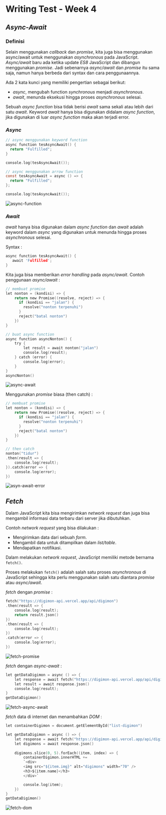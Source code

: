 # **Writing Test - Week 4**

## _Async-Await_

### Definisi

Selain menggunakan _callback_ dan _promise_, kita juga bisa menggunakan async/await untuk menggunakan _asynchronous_ pada JavaScript. _Async/await_ baru ada ketika update _ES8_ JavaScript dan dibangun menggunakan _promise_. Jadi sebenarnya _async/await_ dan _promise_ itu sama saja, namun hanya berbeda dari syntax dan cara penggunaannya.

Ada 2 kata kunci yang memiliki pengertian sebagai berikut:

- _async_, mengubah function _synchronous_ menjadi _asynchronous_.
- _await_, menunda eksekusi hingga proses _asynchronous_ selesai.

Sebuah _async function_ bisa tidak berisi _await_ sama sekali atau lebih dari satu _await_. Keyword _await_ hanya bisa digunakan didalam _async function_, jika digunakan di luar _async function_ maka akan terjadi error.

### _Async_

```h
// async menggunakan keyword function 
async function tesAsyncAwait() {
  return "Fulfilled";
}

console.log(tesAsyncAwait());
```

```h
// async menggunakan arrow function
const tesAsyncAwait = async () => {
  return "Fulfilled";
};

console.log(tesAsyncAwait());
```

![async-function](img/async-function.png)

### _Await_

_await_ hanya bisa digunakan dalam _async function_ dan _await_ adalah keyword dalam _async_ yang digunakan untuk menunda hingga proses _asynchronous_ selesai.

Syntax :

```h
async function tesAsyncAwait() {
   await 'Fulfilled';
}
```

Kita juga bisa memberikan _error handling_ pada _async/await_. Contoh penggunaan _async/await_ :

```h
// membuat promise
let nonton = (kondisi) => {
    return new Promise((resolve, reject) => {
      if (kondisi == "jalan") {
        resolve("nonton terpenuhi")
      }
      reject("batal nonton")
    })
}

// buat async function
async function asyncNonton() {
    try {
        let result = await nonton("jalan")    
        console.log(result);
    } catch (error) {
        console.log(error);
    }
}
asyncNonton()
```

![async-await](img/async-await.png)

Menggunakan _promise_ biasa (then catch) :

```h
// membuat promise
let nonton = (kondisi) => {
    return new Promise((resolve, reject) => {
      if (kondisi == "jalan") {
        resolve("nonton terpenuhi")
      }
      reject("batal nonton")
    })
}

// then catch
nonton("tidur")
.then(result => {
    console.log(result);
}).catch(error => {
    console.log(error);
})
```

![asyn-await-error](img/async-await-error.png)

## _Fetch_

Dalam JavaScript kita bisa mengirimkan _network request_ dan juga bisa mengambil informasi data terbaru dari server jika dibutuhkan.

Contoh _network request_ yang bisa dilakukan :

- Mengirimkan data dari sebuah _form_.
- Mengambil data untuk ditampilkan dalam _list/table_.
- Mendapatkan notifikasi.

Dalam melakukan _network request_, JavaScript memiliki metode bernama `fetch()`.

Proses melakukan `fetch()` adalah salah satu proses _asynchronous_ di JavaScript sehingga kita perlu menggunakan salah satu diantara _promise_ atau _async/await_.

_fetch_ dengan _promise_ :

```h
fetch("https://digimon-api.vercel.app/api/digimon")
.then(result => {
    console.log(result);
    return result.json()
})
.then(result => {
    console.log(result);
})
.catch(error => {
    console.log(error);
})
```

![fetch-promise](img/fetch-promise.png)

_fetch_ dengan _async-await_ :

```h
let getDataDigimon = async () => {
    let response = await fetch("https://digimon-api.vercel.app/api/digimon")
    let result = await response.json()
    console.log(result);
}
getDataDigimon()
```

![fetch-async-await](img/fetch-async-await.png)

_fetch_ data di internet dan menambahkan _DOM_ :

```h
let containerDigimon = document.getElementById("list-digimon")

let getDataDigimon = async () => {
    let response = await fetch("https://digimon-api.vercel.app/api/digimon")
    let digimons = await response.json()
    
    digimons.slice(0, 5).forEach((item, index) => {
        containerDigimon.innerHTML += 
        `<div>
        <img src="${item.img}" alt="digimons" width="70" />
        <h3>${item.name}</h3>
        </div>`

        console.log(item);
    })
}
getDataDigimon()
```

![fetch-dom](img/fecth-dom.png)